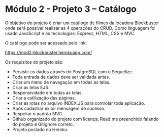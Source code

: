 # Módulo 2 - Projeto 3 – Catálogo

O objetivo do projeto é criar um catálogo de filmes da locadora Blockbuster  onde será possível realizar as 4 operações do CRUD. Como linguagem foi usado JavaScript e as tecnologias: Express, HTML, CSS e MVC.

O catálogo pode ser acessado pelo link:

https://mod2-blockbuster.herokuapp.com/

Os requisitos do projeto são:
- Persistir os dados através do PostgreSQL com o Sequelize.
- Toda entrada de dados deve ser validada antes.
- Criar um menu de navegação em todas as telas.
- Criar as telas EJS.
- Responsividade em todas as telas.
- Criar a estilização das páginas.
- Criar as rotas no arquivo INDEX.JS para controlar toda aplicação.
- Após cadastrar exibir mensagem de sucesso.
- Respeitar o padrão MVC.
- Github organizado do projeto com licença, Read.me preenchido falando do projeto e Gitignore correto.
- Projeto postado no Heroku.
